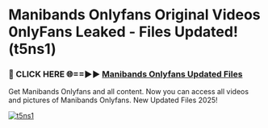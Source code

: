 # Manibands Onlyfans Original Videos 0nlyFans Leaked - Files Updated! (t5ns1)

<h3>🔴 CLICK HERE 🌐==►► <a href="https://tinyurl.com/2m67pmp6" rel="nofollow">Manibands Onlyfans Updated Files</a></h3>

Get Manibands Onlyfans and all content. Now you can access all videos and pictures of Manibands Onlyfans. New Updated Files 2025!

[![t5ns1](https://i.imgur.com/H4QAA4z.gif)](https://tinyurl.com/2m67pmp6)
